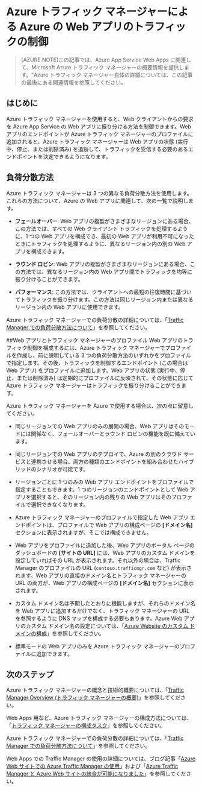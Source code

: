 <properties 
	pageTitle="Azure トラフィック マネージャーによる Azure の Web アプリのトラフィックの制御" 
	description="この記事では、Azure の Web アプリに関連して、Azure トラフィック マネージャーの概要情報を提供します。" 
	services="app-service\web" 
	documentationCenter="" 
	authors="cephalin" 
	manager="wpickett" 
	editor="mollybos"/>

<tags 
	ms.service="app-service-web" 
	ms.workload="web" 
	ms.tgt_pltfrm="na" 
	ms.devlang="na" 
	ms.topic="article" 
	ms.date="07/02/2015" 
	ms.author="cephalin"/>

# Azure トラフィック マネージャーによる Azure の Web アプリのトラフィックの制御

> [AZURE.NOTE]この記事では、Azure App Service Web Apps に関連して、Microsoft Azure トラフィック マネージャーの概要情報を提供します。"Azure トラフィック マネージャー自体の詳細については、この記事の最後にある関連情報を参照してください。

## はじめに
Azure トラフィック マネージャーを使用すると、Web クライアントからの要求を Azure App Service の Web アプリに振り分ける方法を制御できます。Web アプリのエンドポイントが Azure トラフィック マネージャーのプロファイルに追加されると、Azure トラフィック マネージャーは Web アプリの状態 (実行中、停止、または削除済み) を追跡して、トラフィックを受信する必要のあるエンドポイントを決定できるようになります。

## 負荷分散方法
Azure トラフィック マネージャーは 3 つの異なる負荷分散方法を使用します。これらの方法について、Azure の Web アプリに関連して、次の一覧で説明します。

* **フェールオーバー**: Web アプリの複製がさまざまなリージョンにある場合、この方法では、すべての Web クライアント トラフィックを処理するように、1 つの Web アプリを構成でき、最初の Web アプリが利用不可になったときにトラフィックを処理するように、異なるリージョン内の別の Web アプリを構成できます。 
	
* **ラウンド ロビン**: Web アプリの複製がさまざまなリージョンにある場合、この方法では、異なるリージョン内の Web アプリ間でトラフィックを均等に振り分けることができます。
	
* **パフォーマンス**: この方法では、クライアントへの最短の往復時間に基づいてトラフィックを振り分けます。この方法は同じリージョン内または異なるリージョン内の Web アプリに使用できます。

Azure トラフィック マネージャーでの負荷分散の詳細については、「[Traffic Manager での負荷分散方法について](../traffic-manager/traffic-manager-load-balancing-methods.md)」を参照してください。

##Web アプリとトラフィック マネージャーのプロファイル 
Web アプリのトラフィック制御を構成するには、Azure トラフィック マネージャーでプロファイルを作成し、前に説明している 3 つの負荷分散方法のいずれかをプロファイルで指定します。その後、トラフィックを制御するエンドポイント (この場合は Web アプリ) をプロファイルに追加します。Web アプリの状態 (実行中、停止、または削除済み) は定期的にプロファイルに反映されて、その状態に応じて Azure トラフィック マネージャーはトラフィックを振り分けることができます。

Azure トラフィック マネージャーを Azure で使用する場合は、次の点に留意してください。

* 同じリージョンでの Web アプリのみの展開の場合、Web アプリはそのモードには関係なく、フェールオーバーとラウンド ロビンの機能を既に備えています。

* 同じリージョンでの Web アプリのデプロイで、Azure の別のクラウド サービスと連携させる場合、両方の種類のエンドポイントを組み合わせたハイブリッドのシナリオが可能です。

* リージョンごとに 1 つのみの Web アプリ エンドポイントをプロファイルで指定することもできます。1 つのリージョンのエンドポイントとして Web アプリを選択すると、そのリージョン内の残りの Web アプリはそのプロファイルで選択できなくなります。

* Azure トラフィック マネージャーのプロファイルで指定した Web アプリ エンドポイントは、プロファイルで Web アプリの構成ページの **[ドメイン名]** セクションに表示されますが、そこでは構成できません。

* Web アプリをプロファイルに追加した後、Web アプリのポータル ページのダッシュボードの **[サイトの URL]** には、Web アプリのカスタム ドメインを設定していればその URL が表示されます。それ以外の場合は、Traffic Manager のプロファイルの URL (`contoso.trafficmgr.com` など) が表示されます。Web アプリの直接のドメイン名とトラフィック マネージャーの URL の両方が、Web アプリの構成ページの **[ドメイン名]** セクションに表示されます。

* カスタム ドメイン名は予期したとおりに機能しますが、それらのドメイン名を Web アプリに追加するだけでなく、トラフィック マネージャーの URL を参照するように DNS マップを構成する必要もあります。Azure Web アプリのカスタム ドメイン名の設定については、「[Azure Website のカスタム ドメインの構成](web-sites-custom-domain-name.md)」を参照してください。

* 標準モードの Web アプリのみを Azure トラフィック マネージャーのプロファイルに追加できます。

## 次のステップ

Azure トラフィック マネージャーの概念と技術的概要については、「[Traffic Manager Overview (トラフィック マネージャーの概要)](../traffic-manager/traffic-manager-overview.md)」を参照してください。

Web Apps 用など、Azure トラフィック マネージャーの構成方法については、「[トラフィック マネージャーの構成タスク](http://msdn.microsoft.com/library/windowsazure/hh744830.aspx)」を参照してください。

Azure トラフィック マネージャーでの負荷分散の詳細については、「[Traffic Manager での負荷分散方法について](../traffic-manager/traffic-manager-load-balancing-methods.md)」を参照してください。

Web Apps での Traffic Manager の使用の詳細については、ブログ記事「[Azure Web サイトでの Azure Traffic Manager の使用](http://blogs.msdn.com/b/waws/archive/2014/03/18/using-windows-azure-traffic-manager-with-waws.aspx)」および「[Azure Traffic Manager と Azure Web サイトの統合が可能になりました](http://azure.microsoft.com/blog/2014/03/27/azure-traffic-manager-can-now-integrate-with-azure-web-sites/)」を参照してください。
 

<!---HONumber=July15_HO3-->